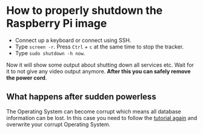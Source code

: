 # How to properly shutdown the Raspberry Pi image


* Connect up a keyboard or connect using SSH.
* Type `screen -r`. Press `Ctrl` + `c` at the same time to stop the tracker.
* Type `sudo shutdown -h now`.

Now it will show some output about shutting down all services etc. Wait for it to not give any video output anymore. **After this you can safely remove the power cord**.

## What happens after sudden powerless

The Operating System can become corrupt which means all database information can be lost. In this case you need to follow the [tutorial again](https://gitlab.maikel.pro/maikeldus/WhatsSpy-Public/wikis/getting-started-rpi-image) and overwrite your corrupt Operating System.